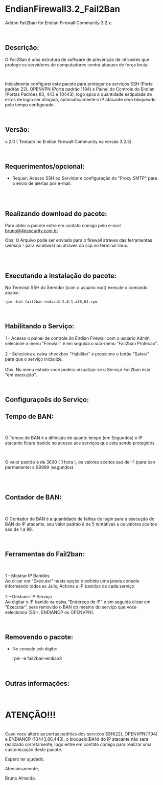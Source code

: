 # EndianFirewall3.2_Fail2Ban
Addon Fail2ban for Endian Firewall Community 3.2.x.

<br>

Descrição:
------

O Fail2Ban é uma estrutura de software de prevenção de intrusões que protege os servidores de computadores contra ataques de força bruta.

<br>

Inicialmente configurei este pacote para proteger os serviços SSH (Porta padrão 22), OPENVPN (Porta padrão 1194) e Painel de Controle do Endian (Portas Padrões 80, 443 e 10443), logo apos a quantidade estipulada de erros de login ser atingida, automaticamente o IP atacante sera bloqueado pelo tempo configurado.

<br>

Versão:
--------

v.2.0 ( Testado no Endian Firewall Community na versão 3.2.5).

<br>

Requerimentos/opcional:
--------
- Requer: Acesso SSH ao Servidor e configuração de "Proxy SMTP" para o envio de alertas por e-mail.

<br>

<br>

Realizando download do pacote:
--------

Para obter o pacote entre em contato comigo pelo e-mail bruno@4nsecurity.com.br

Obs: O Arquivo pode ser enviado para o firewall atraves das ferramentas (winscp - para windows) ou atraves do scp no terminal linux.

<br>

<br>

Executando a instalação do pacote:
-------

No Terminal SSH do Servidor (com o usuario root) execute o comando abaixo:
    
    rpm -Uvh fail2ban-endian3-2.0-1.x86_64.rpm
    
<br>

Habilitando o Serviço:
-------

1 - Acesso o painel de controle do Endian Firewall com o usuario Admin, selecione o menu "Firewall" e em seguida o sub-menu "Fail2ban Protecao".
<br>
<br>
2 - Seleciona a caixa checkbox "Habilitar" e pressione o botão "Salvar" para que o serviço inicialize.
<br>
<br>
Obs: No menu estado voce podera vizualizar se o Serviço Fail2ban esta "em execução". 

<br>

Configuraçoẽs do Serviço:
--------

Tempo de BAN:
------
<br>

O Tempo de BAN é a difinição de quanto tempo (em Segundos) o IP atacante ficara banido no acesso aos serviços que esta sendo protegidos.

<br>

O valor padrão é de 3600 ( 1 hora ), os valores aceitos sao de -1 (para ban permanente) a 99999 (segundos).

<br>
<br>

Contador de BAN:
------
<br>

O Contador de BAN é a quantidade de falhas de login para e execução do BAN do IP atacante, seu valor padrão é de 5 tentativas e os valores aceitos sao de 1 a 99.

<br>

Ferramentas do Fail2ban:
-------
<br>

1 - Mostrar IP Banidos 
<br>
Ao clicar em "Executar" nesta opção é exibido uma janela console informando todas as Jails, Actions e IP banidos de cada serviço. 
<br>
<br>
2 - Desbanir IP Serviço
<br>
Ao digitar o IP banido na caixa "Endereço de IP" e em seguida clicar em "Executar", sera removido o BAN do mesmo do serviço que voce selecionou (SSH, ENDIANCP ou OPENVPN).

<br>


Removendo o pacote:
--------
- No console ssh digite:

    rpm -e fail2ban-endian3
    
  <br>  
    
Outras informações:
------------------

<br>

# ATENÇÂO!!!
<br>
Caso voce altere as portas padrões dos servicos SSH(22), OPENVPN(1194) e ENDIANCP (10443,80,443), o bloqueio(BAN) do IP atacante não sera realizado corretamente, logo entre em contato comigo para realizar uma customização deste pacote.

<br>

Espero ter ajudado.

Atenciosamente,

Bruno Almeida.
